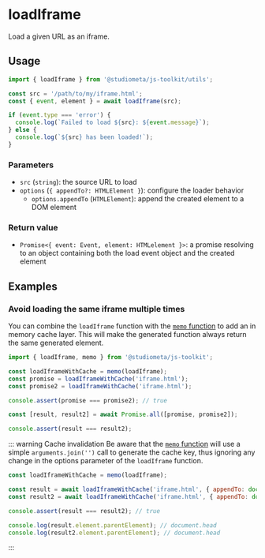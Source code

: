 # loadIframe

Load a given URL as an iframe.

## Usage

```js twoslash
import { loadIframe } from '@studiometa/js-toolkit/utils';

const src = '/path/to/my/iframe.html';
const { event, element } = await loadIframe(src);

if (event.type === 'error') {
  console.log(`Failed to load ${src}: ${event.message}`);
} else {
  console.log(`${src} has been loaded!`);
}
```

### Parameters

- `src` (`string`): the source URL to load
- `options` (`{ appendTo?: HTMLElement }`): configure the loader behavior
  - `options.appendTo` (`HTMLElement`): append the created element to a DOM element

### Return value

- `Promise<{ event: Event, element: HTMLelement }>`: a promise resolving to an object containing both the load event object and the created element

## Examples

### Avoid loading the same iframe multiple times

You can combine the `loadIframe` function with the [`memo` function](/utils/memo.html) to add an in memory cache layer. This will make the generated function always return the same generated element.

```js twoslash
import { loadIframe, memo } from '@studiometa/js-toolkit';

const loadIframeWithCache = memo(loadIframe);
const promise = loadIframeWithCache('iframe.html');
const promise2 = loadIframeWithCache('iframe.html');

console.assert(promise === promise2); // true

const [result, result2] = await Promise.all([promise, promise2]);

console.assert(result === result2);
```

::: warning Cache invalidation
Be aware that the [`memo` function](/utils/memo.html) will use a simple `arguments.join('')` call to generate the cache key, thus ignoring any change in the options parameter of the `loadIframe` function.

```js twoslash
const loadIframeWithCache = memo(loadIframe);

const result = await loadIframeWithCache('iframe.html', { appendTo: document.head });
const result2 = await loadIframeWithCache('iframe.html', { appendTo: document.body });

console.assert(result === result2); // true

console.log(result.element.parentElement); // document.head
console.log(result2.element.parentElement); // document.head
```
:::
